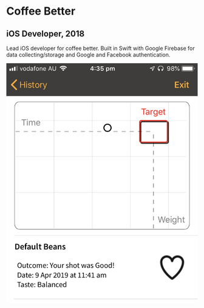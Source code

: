 # Coffee Better
## iOS Developer, 2018
Lead iOS developer for coffee better. Built in Swift with Google Firebase for data collecting/storage and Google and Facebook authentication.

![](/images/coffee-better.jpeg)
